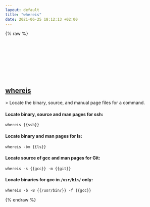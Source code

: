 ```yaml
---
layout: default
title: "whereis"
date: 2021-06-25 18:12:13 +02:00
---
```

{% raw %}
<h2 id="whereis">
  <a href="/en/osx/whereis.html">whereis</a> <a href="#whereis"><svg class="icon">
    <use href="/assets/images/unicode_sprite.svg#link" />
  </svg></a>
</h2>
> Locate the binary, source, and manual page files for a command.

#### Locate binary, source and man pages for ssh:
```shell
whereis {{ssh}}
```
#### Locate binary and man pages for ls:
```shell
whereis -bm {{ls}}
```
#### Locate source of gcc and man pages for Git:
```shell
whereis -s {{gcc}} -m {{git}}
```
#### Locate binaries for gcc in `/usr/bin/` only:
```shell
whereis -b -B {{/usr/bin/}} -f {{gcc}}
```
{% endraw %}